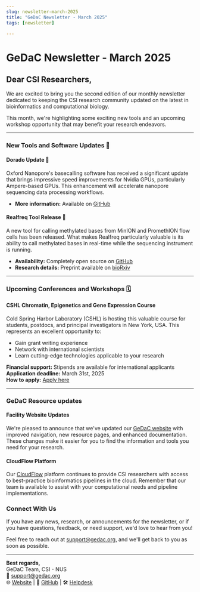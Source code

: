 ```yaml
---
slug: newsletter-march-2025
title: "GeDaC Newsletter - March 2025"
tags: [newsletter]

---
```


# GeDaC Newsletter - March 2025

## Dear CSI Researchers,

We are excited to bring you the second edition of our monthly newsletter dedicated to keeping the CSI research community updated on the latest in bioinformatics and computational biology.

This month, we're highlighting some exciting new tools and an upcoming workshop opportunity that may benefit your research endeavors.

---

### New Tools and Software Updates 🧰

#### **Dorado Update** 🚀
Oxford Nanopore's basecalling software has received a significant update that brings impressive speed improvements for Nvidia GPUs, particularly Ampere-based GPUs. This enhancement will accelerate nanopore sequencing data processing workflows.

* **More information:** Available on [GitHub](https://github.com/nanoporetech/dorado/releases/tag/v0.9.1o)

#### **Realfreq Tool Release** 🧬
A new tool for calling methylated bases from MinION and PromethION flow cells has been released. What makes Realfreq particularly valuable is its ability to call methylated bases in real-time while the sequencing instrument is running.

* **Availability:** Completely open source on [GitHub](https://github.com/imsuneth/realfreq)
* **Research details:** Preprint available on [bioRxiv](https://www.biorxiv.org/content/10.1101/2025.01.23.634192v1.full.pdf)

---

### Upcoming Conferences and Workshops 🗓️

#### **CSHL Chromatin, Epigenetics and Gene Expression Course**

Cold Spring Harbor Laboratory (CSHL) is hosting this valuable course for students, postdocs, and principal investigators in New York, USA. This represents an excellent opportunity to:

* Gain grant writing experience
* Network with international scientists
* Learn cutting-edge technologies applicable to your research

**Financial support:** Stipends are available for international applicants  
**Application deadline:** March 31st, 2025  
**How to apply:** [Apply here](https://meetings.cshl.edu/courses.aspx?course=C-GNX)

---

### GeDaC Resource updates

#### Facility Website Updates
We're pleased to announce that we've updated our [GeDaC website](https://www.gedac.org/) with improved navigation, new resource pages, and enhanced documentation. These changes make it easier for you to find the information and tools you need for your research.

#### CloudFlow Platform
Our [CloudFlow](https://www.cloudflow.gedac.org/) platform continues to provide CSI researchers with access to best-practice bioinformatics pipelines in the cloud. Remember that our team is available to assist with your computational needs and pipeline implementations.

### Connect With Us

If you have any news, research, or announcements for the newsletter, or if you have questions, feedback, or need support, we'd love to hear from you! 

Feel free to reach out at [support@gedac.org](mailto:support@gedac.org), and we'll get back to you as soon as possible.

---

**Best regards,**  
GeDaC Team, CSI - NUS  
📧 [support@gedac.org](mailto:support@gedac.org)<br/>
🌐 [Website](https://www.gedac.org/) | 🔗 [GitHub](https://github.com/CSI-Genomics-and-Data-Analytics-Core) | 🛠️ [Helpdesk](https://support.gedac.org/support/tickets/new)